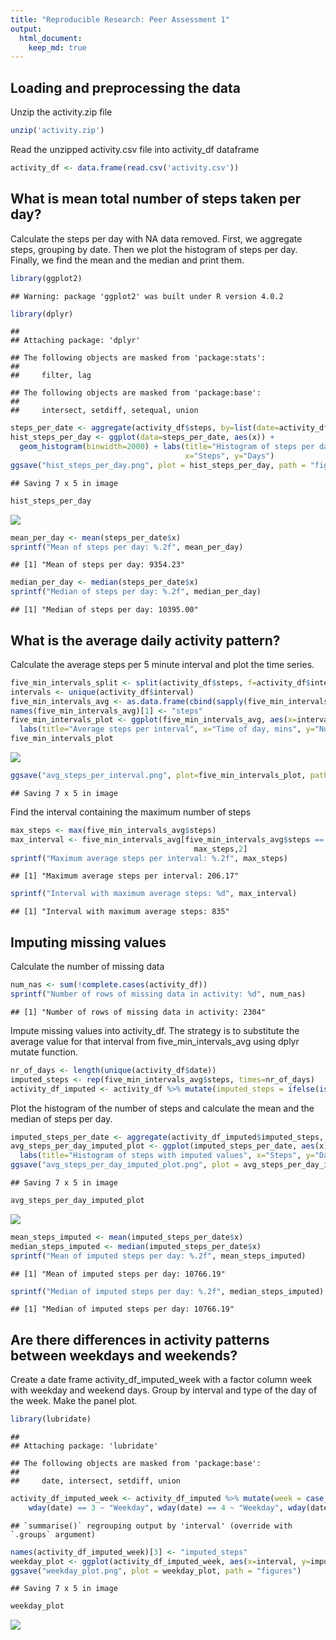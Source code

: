 ```yaml
---
title: "Reproducible Research: Peer Assessment 1"
output: 
  html_document:
    keep_md: true
---
```



## Loading and preprocessing the data

Unzip the activity.zip file

```r
unzip('activity.zip')
```

Read the unzipped activity.csv file into activity_df dataframe

```r
activity_df <- data.frame(read.csv('activity.csv'))
```

## What is mean total number of steps taken per day?

Calculate the steps per day with NA data removed. First, we aggregate steps, grouping by date. Then we plot the histogram of steps per day. Finally, we find the mean and the median and print them.

```r
library(ggplot2)
```

```
## Warning: package 'ggplot2' was built under R version 4.0.2
```

```r
library(dplyr)
```

```
## 
## Attaching package: 'dplyr'
```

```
## The following objects are masked from 'package:stats':
## 
##     filter, lag
```

```
## The following objects are masked from 'package:base':
## 
##     intersect, setdiff, setequal, union
```

```r
steps_per_date <- aggregate(activity_df$steps, by=list(date=activity_df$date), sum, na.rm=TRUE)
hist_steps_per_day <- ggplot(data=steps_per_date, aes(x)) + 
  geom_histogram(binwidth=2000) + labs(title="Histogram of steps per day",
                                       x="Steps", y="Days")
ggsave("hist_steps_per_day.png", plot = hist_steps_per_day, path = "figures")
```

```
## Saving 7 x 5 in image
```

```r
hist_steps_per_day
```

![](PA1_template_files/figure-html/unnamed-chunk-3-1.png)<!-- -->

```r
mean_per_day <- mean(steps_per_date$x)
sprintf("Mean of steps per day: %.2f", mean_per_day)
```

```
## [1] "Mean of steps per day: 9354.23"
```

```r
median_per_day <- median(steps_per_date$x)
sprintf("Median of steps per day: %.2f", median_per_day)
```

```
## [1] "Median of steps per day: 10395.00"
```

## What is the average daily activity pattern?

Calculate the average steps per 5 minute interval and plot the time series.

```r
five_min_intervals_split <- split(activity_df$steps, f=activity_df$interval)
intervals <- unique(activity_df$interval)
five_min_intervals_avg <- as.data.frame(cbind(sapply(five_min_intervals_split, mean, na.rm=TRUE), intervals))
names(five_min_intervals_avg)[1] <- "steps"
five_min_intervals_plot <- ggplot(five_min_intervals_avg, aes(x=intervals, y=steps)) + geom_line() + geom_point() +
  labs(title="Average steps per interval", x="Time of day, mins", y="Number of steps")
five_min_intervals_plot
```

![](PA1_template_files/figure-html/unnamed-chunk-4-1.png)<!-- -->

```r
ggsave("avg_steps_per_interval.png", plot=five_min_intervals_plot, path="figures")
```

```
## Saving 7 x 5 in image
```

Find the interval containing the maximum number of steps

```r
max_steps <- max(five_min_intervals_avg$steps)
max_interval <- five_min_intervals_avg[five_min_intervals_avg$steps ==
                                         max_steps,2]
sprintf("Maximum average steps per interval: %.2f", max_steps)
```

```
## [1] "Maximum average steps per interval: 206.17"
```

```r
sprintf("Interval with maximum average steps: %d", max_interval)
```

```
## [1] "Interval with maximum average steps: 835"
```

## Imputing missing values

Calculate the number of missing data

```r
num_nas <- sum(!complete.cases(activity_df))
sprintf("Number of rows of missing data in activity: %d", num_nas)
```

```
## [1] "Number of rows of missing data in activity: 2304"
```

Impute missing values into activity_df. The strategy is to substitute the average value for that interval from five_min_intervals_avg using dplyr mutate function.

```r
nr_of_days <- length(unique(activity_df$date))
imputed_steps <- rep(five_min_intervals_avg$steps, times=nr_of_days)
activity_df_imputed <- activity_df %>% mutate(imputed_steps = ifelse(is.na(steps), imputed_steps, steps))
```

Plot the histogram of the number of steps and calculate the mean and the median of steps per day.

```r
imputed_steps_per_date <- aggregate(activity_df_imputed$imputed_steps, by=list(date=activity_df_imputed$date), sum)
avg_steps_per_day_imputed_plot <- ggplot(imputed_steps_per_date, aes(x)) + geom_histogram(binwidth = 2000) +
  labs(title="Histogram of steps with imputed values", x="Steps", y="Days")
ggsave("avg_steps_per_day_imputed_plot.png", plot = avg_steps_per_day_imputed_plot, path="figures")
```

```
## Saving 7 x 5 in image
```

```r
avg_steps_per_day_imputed_plot
```

![](PA1_template_files/figure-html/unnamed-chunk-8-1.png)<!-- -->

```r
mean_steps_imputed <- mean(imputed_steps_per_date$x)
median_steps_imputed <- median(imputed_steps_per_date$x)
sprintf("Mean of imputed steps per day: %.2f", mean_steps_imputed)
```

```
## [1] "Mean of imputed steps per day: 10766.19"
```

```r
sprintf("Median of imputed steps per day: %.2f", median_steps_imputed)
```

```
## [1] "Median of imputed steps per day: 10766.19"
```
## Are there differences in activity patterns between weekdays and weekends?

Create a date frame activity_df_imputed_week with a factor column week with weekday and weekend days. Group by interval and type of the day of the week. Make the panel plot.

```r
library(lubridate)
```

```
## 
## Attaching package: 'lubridate'
```

```
## The following objects are masked from 'package:base':
## 
##     date, intersect, setdiff, union
```

```r
activity_df_imputed_week <- activity_df_imputed %>% mutate(week = case_when(wday(date) == 1 ~ "Weekday", wday(date) == 2 ~ "Weekday",
    wday(date) == 3 ~ "Weekday", wday(date) == 4 ~ "Weekday", wday(date) == 5 ~ "Weekday", wday(date) == 6 ~ "Weekend", wday(date) == 7 ~ "Weekend")) %>% group_by(interval, week) %>% summarize(mean(imputed_steps))
```

```
## `summarise()` regrouping output by 'interval' (override with `.groups` argument)
```

```r
names(activity_df_imputed_week)[3] <- "imputed_steps"
weekday_plot <- ggplot(activity_df_imputed_week, aes(x=interval, y=imputed_steps)) + geom_line() + geom_point() + labs(title="Panel plot of average steps per interval", x="Time of day, mins", y="Average steps") + facet_wrap(~ week)
ggsave("weekday_plot.png", plot = weekday_plot, path = "figures")
```

```
## Saving 7 x 5 in image
```

```r
weekday_plot
```

![](PA1_template_files/figure-html/unnamed-chunk-9-1.png)<!-- -->
